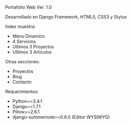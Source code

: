 Portafolio Web Ver. 1.0

Desarrollado en Django Framework, HTML5, CSS3 y Stylus

Index muestra: 
- Menu Dinamico
- 4 Servicios 
- Ultimos 3 Proyectos
- Ultimos 3 Articulos

Otras secciones:
- Proyectos
- Blog
- Contacto

Requerimientos:
- Python==3.4.1
- Django==1.7.1
- Pillow==2.6.1
- django-summernote==0.6.0 (Editor WYSIWYG)

